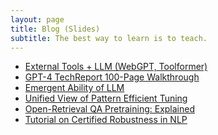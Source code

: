 ```yaml
---
layout: page
title: Blog (Slides)
subtitle: The best way to learn is to teach.
---
```


<ul>
<li><a href="https://uchicagoedu-my.sharepoint.com/:p:/g/personal/chenghao_uchicago_edu/EdCKjRwXJvtLlqNW9c8gBOUB8yTbqol0tfwQs5_xVMsXJQ?e=2x6ZxN">External Tools + LLM (WebGPT, Toolformer)</a> </li>
<li><a href="https://uchicagoedu-my.sharepoint.com/:p:/g/personal/chenghao_uchicago_edu/EdsieWa_DnZMs95ruK7LeZUBDWc4jfi4cdG2iiNnt7eGLQ?e=xg0pje">GPT-4 TechReport 100-Page Walkthrough</a></li>
  <li>      <a href="https://docs.google.com/presentation/d/1eHWRBEmAYVW_y5PMavhmuY6pS0LtvSFY/edit?usp=share_link&ouid=111912319459945992784&rtpof=true&sd=true">Emergent Ability of LLM</a> </li>
   <li>     <a href="https://docs.google.com/presentation/d/1ujdbaLNRAN7YcdUsYisR837Op0Tu9e27/edit?usp=share_link&ouid=111912319459945992784&rtpof=true&sd=true">Unified View of Pattern Efficient Tuning</a> </li>
   <li>     <a href="https://drive.google.com/file/d/1RpGkUbsBSgIeVLy6IOqq2e3XL39Zoon-/view?usp=share_link">Open-Retrieval QA Pretraining: Explained</a> </li>
    <li>    <a href="https://drive.google.com/file/d/1Er7gXmnsNmzyA95mxWaPpjuGe5VEpbFv/view?usp=share_link">Tutorial on Certified Robustness in NLP</a> </li>
</ul>